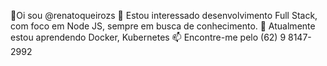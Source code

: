👋Oi sou @renatoqueirozs
👀 Estou interessado desenvolvimento Full Stack, com foco em Node JS, sempre em busca de conhecimento.
🌱 Atualmente estou aprendendo Docker, Kubernetes 
📫 Encontre-me pelo (62) 9 8147-2992
